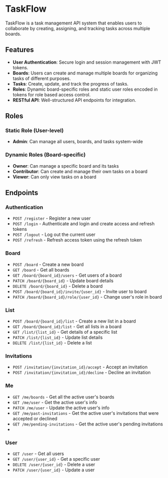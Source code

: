# TaskFlow

TaskFlow is a task management API system that enables users to collaborate by creating, assigning, and tracking tasks across multiple boards.

## Features

- **User Authentication**: Secure login and session management with JWT tokens.
- **Boards**: Users can create and manage multiple boards for organizing tasks of different purposes.
- **Tasks**: Create, update, and track the progress of tasks.
- **Roles**: Dynamic board-specific roles and static user roles encoded in tokens for role based access control.
- **RESTful API**: Well-structured API endpoints for integration.

## Roles

### Static Role (User-level)
- **Admin**: Can manage all users, boards, and tasks system-wide

### Dynamic Roles (Board-specific)
- **Owner**: Can manage a specific board and its tasks
- **Contributor**: Can create and manage their own tasks on a board
- **Viewer**: Can only view tasks on a board

## Endpoints


### Authentication
- `POST /register` - Register a new user  
- `POST /login` - Authenticate and login and create access and refresh tokens  
- `POST /logout` - Log out the current user  
- `POST /refresh` - Refresh access token using the refresh token

### Board
- `POST /board` - Create a new board
- `GET /board` - Get all boards
- `GET /board/{board_id}/users` - Get users of a board
- `PATCH /board/{board_id}` - Update board details  
- `DELETE /board/{board_id}` - Delete a board  
- `POST /board/{board_id}/invite/{user_id}` - Invite user to board
- `PATCH /board/{board_id}/role/{user_id}` - Change user's role in board

### List  
- `POST /board/{board_id}/list` - Create a new list in a board  
- `GET /board/{board_id}/list` - Get all lists in a board  
- `GET /list/{list_id}` - Get details of a specific list  
- `PATCH /list/{list_id}` - Update list details  
- `DELETE /list/{list_id}` - Delete a list  

### Invitations
- `POST /invitation/{invitation_id}/accept` - Accept an invitation 
- `POST /invitation/{invitation_id}/decline` - Decline an invitation 

### Me
- `GET /me/boards` - Get all the active user's boards
- `GET /me/user` - Get the active user's info
- `PATCH /me/user` - Update the active user's info
- `GET /me/past-invitations` - Get the active user's invitations that were accepted or declined
- `GET /me/pending-invitations` - Get the active user's pending invitations
- 
### User
- `GET /user` - Get all users
- `GET /user/{user_id}` - Get a specific user
- `DELETE /user/{user_id}` - Delete a user
- `PATCH /user/{user_id}` - Update a user


